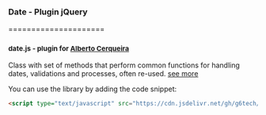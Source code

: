 ### Date - Plugin jQuery
=====================
### <sup>date.js - plugin for [Alberto Cerqueira](https://github.com/albertocerqueira "Alberto Cerqueira")</sup>

Class with set of methods that perform common functions for handling dates, validations and processes, often re-used. [see more](https://github.com/g6tech/web-plugins-js/tree/master/plugins/date/2.6.1/date.js "see more")

You can use the library by adding the code snippet:
```html
<script type="text/javascript" src="https://cdn.jsdelivr.net/gh/g6tech/web-plugins-js/plugins/date/jsdate.js"></script>
```